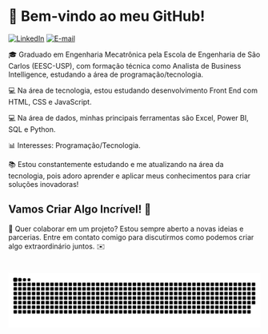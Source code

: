 # 👋 Bem-vindo ao meu GitHub!

[![LinkedIn](https://img.shields.io/badge/LinkedIn-0077B5?style=for-the-badge&logo=linkedin&logoColor=white)](https://www.linkedin.com/in/bruno-paulillo-747b251b6/)
[![E-mail](https://img.shields.io/badge/-Email-000?style=for-the-badge&logo=microsoft-outlook&logoColor=blue&color:FFF)](mailto:job.brunop@gmail.com)

<img align="right" alt="" height="180px" src="https://user-images.githubusercontent.com/74038190/235224431-e8c8c12e-6826-47f1-89fb-2ddad83b3abf.gif">

<p align="left">🎓 Graduado em Engenharia Mecatrônica pela Escola de Engenharia de São Carlos (EESC-USP), com formação técnica como Analista de Business Intelligence, estudando a área de programação/tecnologia.

💻 Na área de tecnologia, estou estudando desenvolvimento Front End com HTML, CSS e JavaScript.

💻 Na área de dados, minhas principais ferramentas são Excel, Power BI, SQL e Python.

📊 Interesses: Programação/Tecnologia.

📚 Estou constantemente estudando e me atualizando na área da tecnologia, pois adoro aprender e aplicar meus conhecimentos para criar soluções inovadoras!


## Vamos Criar Algo Incrível! 💫

💬 Quer colaborar em um projeto? Estou sempre aberto a novas ideias e parcerias. Entre em contato comigo para discutirmos como podemos criar algo extraordinário juntos. ✉️

#

<picture align="center">
  <source media="(prefers-color-scheme: dark)" srcset="https://raw.githubusercontent.com/mari4souza/mari4souza/output/github-contribution-grid-snake-dark.svg">
  <source media="(prefers-color-scheme: light)" srcset="https://raw.githubusercontent.com/mari4souza/mari4souza/output/github-contribution-grid-snake-dark.svg">
  <img align="center" alt="github contribution grid snake animation" src="https://raw.githubusercontent.com/mari4souza/mari4souza/output/github-contribution-grid-snake.svg">
</picture>


<!--
**Michell-Piazza/Michell-Piazza** is a ✨ _special_ ✨ repository because its `README.md` (this file) appears on your GitHub profile.

Here are some ideas to get you started:

- 🔭 I’m currently working on ...
- 🌱 I’m currently learning ...
- 👯 I’m looking to collaborate on ...
- 🤔 I’m looking for help with ...
- 💬 Ask me about ...
- 📫 How to reach me: ...
- 😄 Pronouns: ...
- ⚡ Fun fact: ...
-->
